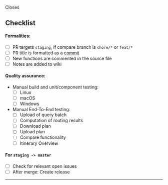 <!-- List of changes as bullet points or free form text -->

Closes <!-- ?? -->

## Checklist

#### Formalities:
- [ ] PR targets `staging`, if compare branch is `chore/*` or `feat/*`
- [ ] PR title is formatted as a [commit](https://www.conventionalcommits.org/en/v1.0.0/#specification)
- [ ] New functions are commented in the source file
- [ ] Notes are added to wiki

#### Quality assurance:
- Manual build and unit/component testing:
    - [ ] Linux
    - [ ] macOS
    - [ ] Windows
- Manual End-To-End testing:
    - [ ] Upload of query batch
    - [ ] Computation of routing results
    - [ ] Download plan
    - [ ] Upload plan
    - [ ] Compare functionality
    - [ ] Itinerary Overview 

#### For `staging -> master`
- [ ] Check for relevant open issues
- [ ] After merge: Create release

---
